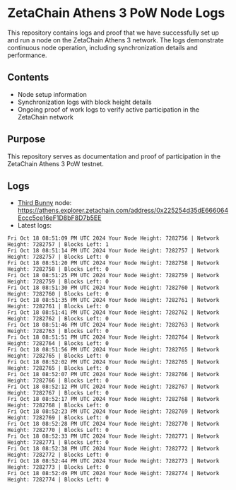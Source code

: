 # ZetaChain Athens 3 PoW Node Logs
This repository contains logs and proof that we have successfully set up and run a node on the ZetaChain Athens 3 network. The logs demonstrate continuous node operation, including synchronization details and performance.

## Contents
- Node setup information
- Synchronization logs with block height details
- Ongoing proof of work logs to verify active participation in the ZetaChain network

## Purpose
This repository serves as documentation and proof of participation in the ZetaChain Athens 3 PoW testnet.

## Logs

- [Third Bunny](https://thirdbunny.xyz/) node: https://athens.explorer.zetachain.com/address/0x225254d35dE666064Eccc5ce16eF1D8bF8D7b5EE
- Latest logs:
```
Fri Oct 18 08:51:09 PM UTC 2024 Your Node Height: 7282756 | Network Height: 7282757 | Blocks Left: 1
Fri Oct 18 08:51:14 PM UTC 2024 Your Node Height: 7282757 | Network Height: 7282757 | Blocks Left: 0
Fri Oct 18 08:51:20 PM UTC 2024 Your Node Height: 7282758 | Network Height: 7282758 | Blocks Left: 0
Fri Oct 18 08:51:25 PM UTC 2024 Your Node Height: 7282759 | Network Height: 7282759 | Blocks Left: 0
Fri Oct 18 08:51:30 PM UTC 2024 Your Node Height: 7282760 | Network Height: 7282760 | Blocks Left: 0
Fri Oct 18 08:51:35 PM UTC 2024 Your Node Height: 7282761 | Network Height: 7282761 | Blocks Left: 0
Fri Oct 18 08:51:41 PM UTC 2024 Your Node Height: 7282762 | Network Height: 7282762 | Blocks Left: 0
Fri Oct 18 08:51:46 PM UTC 2024 Your Node Height: 7282763 | Network Height: 7282763 | Blocks Left: 0
Fri Oct 18 08:51:51 PM UTC 2024 Your Node Height: 7282764 | Network Height: 7282764 | Blocks Left: 0
Fri Oct 18 08:51:56 PM UTC 2024 Your Node Height: 7282765 | Network Height: 7282765 | Blocks Left: 0
Fri Oct 18 08:52:02 PM UTC 2024 Your Node Height: 7282765 | Network Height: 7282765 | Blocks Left: 0
Fri Oct 18 08:52:07 PM UTC 2024 Your Node Height: 7282766 | Network Height: 7282766 | Blocks Left: 0
Fri Oct 18 08:52:12 PM UTC 2024 Your Node Height: 7282767 | Network Height: 7282767 | Blocks Left: 0
Fri Oct 18 08:52:17 PM UTC 2024 Your Node Height: 7282768 | Network Height: 7282768 | Blocks Left: 0
Fri Oct 18 08:52:23 PM UTC 2024 Your Node Height: 7282769 | Network Height: 7282769 | Blocks Left: 0
Fri Oct 18 08:52:28 PM UTC 2024 Your Node Height: 7282770 | Network Height: 7282770 | Blocks Left: 0
Fri Oct 18 08:52:33 PM UTC 2024 Your Node Height: 7282771 | Network Height: 7282771 | Blocks Left: 0
Fri Oct 18 08:52:38 PM UTC 2024 Your Node Height: 7282772 | Network Height: 7282772 | Blocks Left: 0
Fri Oct 18 08:52:44 PM UTC 2024 Your Node Height: 7282773 | Network Height: 7282773 | Blocks Left: 0
Fri Oct 18 08:52:49 PM UTC 2024 Your Node Height: 7282774 | Network Height: 7282774 | Blocks Left: 0
```
